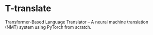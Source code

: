 # T-translate
 Transformer-Based Language Translator – A neural machine translation (NMT) system using PyTorch from scratch.
